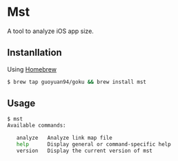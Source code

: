 # Mst

A tool to analyze iOS app size.

## Instanllation

Using [Homebrew](https://brew.sh/)

```bash
$ brew tap guoyuan94/goku && brew install mst
```

## Usage

```bash
$ mst
Available commands:

   analyze   Analyze link map file
   help      Display general or command-specific help
   version   Display the current version of mst
```